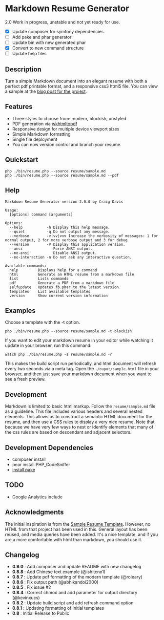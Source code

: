 # Markdown Resume Generator

2.0 Work in progress, unstable and not yet ready for use.

- [x] Update composer for symfony dependencies
- [ ] Add pake and phar generator
- [ ] Update bin with new generated phar
- [x] Convert to new command structure
- [ ] Update help files

## Description

Turn a simple Markdown document into an elegant resume with both a perfect
pdf printable format, and a responsive css3 html5 file. You can view a sample
at the [blog post for the project][blog].

## Features

* Three styles to choose from: modern, blockish, unstyled
* PDF generation via [wkhtmltopdf][wkhtmltopdf]
* Responsive design for multiple device viewport sizes
* Simple Markdown formatting
* Single file deployment
* You can now version control and branch your resume.

## Quickstart

    php ./bin/resume.php --source resume/sample.md
    php ./bin/resume.php --source resume/sample.md --pdf

## Help

    Markdown Resume Generator version 2.0.0 by Craig Davis
    
    Usage:
      [options] command [arguments]
    
    Options:
      --help           -h Display this help message.
      --quiet          -q Do not output any message.
      --verbose        -v|vv|vvv Increase the verbosity of messages: 1 for normal output, 2 for more verbose output and 3 for debug
      --version        -V Display this application version.
      --ansi              Force ANSI output.
      --no-ansi           Disable ANSI output.
      --no-interaction -n Do not ask any interactive question.
    
    Available commands:
      help         Displays help for a command
      html         Generate an HTML resume from a markdown file
      list         Lists commands
      pdf          Generate a PDF from a markdown file
      selfupdate   Updates fb.phar to the latest version.
      templates    List available templates
      version      Show current version information
    
## Examples

Choose a template with the -t option.

    php ./bin/resume.php --source resume/sample.md -t blockish

If you want to edit your markdown resume in your editor while watching it
update in your browser, run this command:

    watch php ./bin/resume.php -s resume/sample.md -r
    
This makes the build script run periodically, and html document will refresh
every two seconds via a meta tag. Open the `./ouput/sample.html` file in
your browser, and then just save your markdown document when you want to see
a fresh preview.

## Development

Markdown is limited to basic html markup. Follow the `resume/sample.md` file 
as a guideline. This file includes various headers and several nested elements.
This allows us to construct a semantic HTML document for the resume, and then
use a CSS rules to display a very nice resume. Note that because we have very
few ways to nest or identify elements that many of the css rules are based
on descendant and adjacent selectors. 

## Development Dependencies

* composer install
* pear install PHP_CodeSniffer
* [install pake][pake]

## TODO

* Google Analytics include

## Acknowledgments

The initial inspiration is from the [Sample Resume Template][srt].
However, no HTML from that project has been used in this. General layout has been reused, and media queries
have been added. It's a nice template, and if you are a more comfortable with html than markdown, you should use it.

## Changelog

* __0.9.0__ : Add composer and update README with new changelog
* __0.8.8__ : Add Chinese text example (@ishitcno1)
* __0.8.7__ : Update pdf formatting of the modern template (@roleary)
* __0.8.6__ : Fix output path (@abhikandoi2000)
* __0.8.5__ : Fix issue #2
* __0.8.4__ : Correct chmod and add parameter for output directory (@kevinxucs)
* __0.8.2__ : Update build script and add refresh command option
* __0.8.1__ : Updating formatting of initial templates
* __0.8__ : Initial Release to Public 

[srt]: http://sampleresumetemplate.net/ "A great starting point"
[blog]: http://there4development.com/blog/2012/12/31/markdown-resume-builder/
[pake]: https://github.com/indeyets/pake/wiki/Installing-Pake
[wkhtmltopdf]: https://github.com/pdfkit/pdfkit/wiki/Installing-WKHTMLTOPDF
